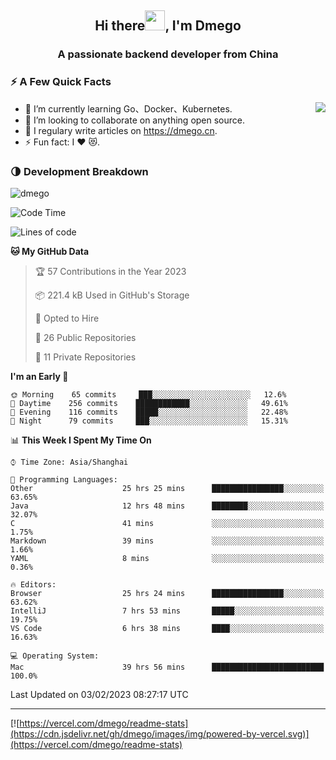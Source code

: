 <h2 align="center">Hi there<img src="https://cdn.jsdelivr.net/gh/dmego/images/img/Hi.gif" height="32" />, I'm Dmego </h2>
<h3 align="center">A passionate backend developer from China</h3>

### ⚡️ A Few Quick Facts

<img align="right" src="https://readme-stats-dmego.vercel.app/api?username=dmego&show_icons=true&icon_color=1573B3&hide_title=true&text_color=718096&bg_color=00000000&hide_border=true"/>

<ul>
    <li> 🌱 I’m currently learning Go、Docker、Kubernetes.</li>
    <li> 👯 I’m looking to collaborate on anything open source.</li>
    <li> 📝 I regulary write articles on <a href="https://dmego.cn">https://dmego.cn</a>.</li>
    <li> ⚡ Fun fact: I ❤️ 😻.</li>
</ul>

### 🌗 Development Breakdown

<img src="https://komarev.com/ghpvc/?username=dmego" alt="dmego" />

<!--START_SECTION:waka-->
![Code Time](http://img.shields.io/badge/Code%20Time-1%2C920%20hrs%2058%20mins-blue)

![Lines of code](https://img.shields.io/badge/From%20Hello%20World%20I%27ve%20Written-235%20Thousand%20lines%20of%20code-blue)

**🐱 My GitHub Data** 

> 🏆 57 Contributions in the Year 2023
 > 
> 📦 221.4 kB Used in GitHub's Storage 
 > 
> 💼 Opted to Hire
 > 
> 📜 26 Public Repositories 
 > 
> 🔑 11 Private Repositories  
 > 
**I'm an Early 🐤** 

```text
🌞 Morning    65 commits     ███░░░░░░░░░░░░░░░░░░░░░░   12.6% 
🌆 Daytime    256 commits    ████████████░░░░░░░░░░░░░   49.61% 
🌃 Evening    116 commits    █████░░░░░░░░░░░░░░░░░░░░   22.48% 
🌙 Night      79 commits     ███░░░░░░░░░░░░░░░░░░░░░░   15.31%

```


📊 **This Week I Spent My Time On** 

```text
⌚︎ Time Zone: Asia/Shanghai

💬 Programming Languages: 
Other                    25 hrs 25 mins      ████████████████░░░░░░░░░   63.65% 
Java                     12 hrs 48 mins      ████████░░░░░░░░░░░░░░░░░   32.07% 
C                        41 mins             ░░░░░░░░░░░░░░░░░░░░░░░░░   1.75% 
Markdown                 39 mins             ░░░░░░░░░░░░░░░░░░░░░░░░░   1.66% 
YAML                     8 mins              ░░░░░░░░░░░░░░░░░░░░░░░░░   0.36%

🔥 Editors: 
Browser                  25 hrs 24 mins      ████████████████░░░░░░░░░   63.62% 
IntelliJ                 7 hrs 53 mins       █████░░░░░░░░░░░░░░░░░░░░   19.75% 
VS Code                  6 hrs 38 mins       ████░░░░░░░░░░░░░░░░░░░░░   16.63%

💻 Operating System: 
Mac                      39 hrs 56 mins      █████████████████████████   100.0%

```


 Last Updated on 03/02/2023 08:27:17 UTC
<!--END_SECTION:waka-->

---

[![https://vercel.com/dmego/readme-stats](https://cdn.jsdelivr.net/gh/dmego/images/img/powered-by-vercel.svg)](https://vercel.com/dmego/readme-stats)

